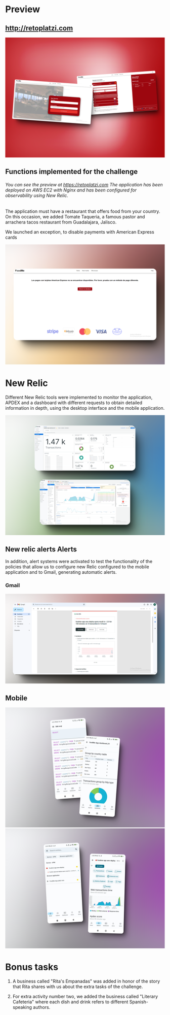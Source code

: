 # Preview

## http://retoplatzi.com

![Preview](readmeAssets/shot.png)

## Functions implemented for the challenge

###### You can see the preview at https://retoplatzi.com The application has been deployed on AWS EC2 with Nginx and has been configured for observability using New Relic.

The application must have a restaurant that offers food from your country. On this occasion, we added Tomate Taqueria, a famous pastor and arrachera tacos restaurant from Guadalajara, Jalisco.

We launched an exception, to disable payments with American Express cards

![Preview](readmeAssets/amex_alert.png)

# New Relic

Different New Relic tools were implemented to monitor the application, APDEX and a dashboard with different requests to obtain detailed information in depth, using the desktop interface and the mobile application.

![Preview](readmeAssets/nrshot.png)

## New relic alerts Alerts

In addition, alert systems were activated to test the functionality of the policies that allow us to configure new Relic configured to the mobile application and to Gmail, generating automatic alerts.

### Gmail

![Preview](readmeAssets/nralert.png)

## Mobile

![Preview](readmeAssets/nrmobile_01.png)
![Preview](readmeAssets/nrmobile_02.png)

# Bonus tasks

1. A business called "Rita's Empanadas" was added in honor of the story that Rita shares with us about the extra tasks of the challenge.

2. For extra activity number two, we added the business called "Literary Cafeteria" where each dish and drink refers to different Spanish-speaking authors.
